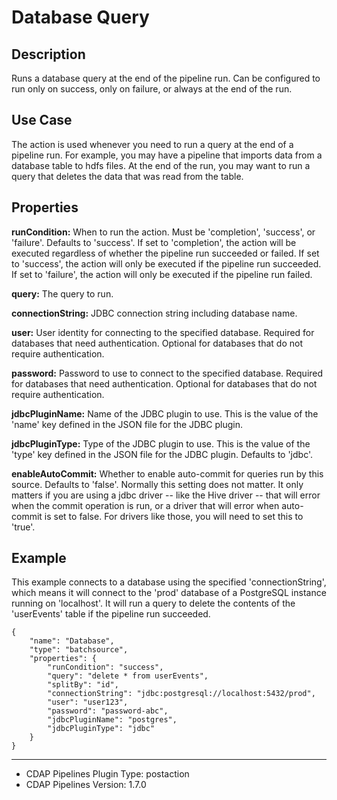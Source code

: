 # Database Query


Description
-----------
Runs a database query at the end of the pipeline run.
Can be configured to run only on success, only on failure, or always at the end of the run.


Use Case
--------
The action is used whenever you need to run a query at the end of a pipeline run.
For example, you may have a pipeline that imports data from a database table to
hdfs files. At the end of the run, you may want to run a query that deletes the data
that was read from the table.


Properties
----------
**runCondition:** When to run the action. Must be 'completion', 'success', or 'failure'. Defaults to 'success'.
If set to 'completion', the action will be executed regardless of whether the pipeline run succeeded or failed.
If set to 'success', the action will only be executed if the pipeline run succeeded.
If set to 'failure', the action will only be executed if the pipeline run failed.

**query:** The query to run.

**connectionString:** JDBC connection string including database name.

**user:** User identity for connecting to the specified database. Required for databases that need
authentication. Optional for databases that do not require authentication.

**password:** Password to use to connect to the specified database. Required for databases
that need authentication. Optional for databases that do not require authentication.

**jdbcPluginName:** Name of the JDBC plugin to use. This is the value of the 'name' key
defined in the JSON file for the JDBC plugin.

**jdbcPluginType:** Type of the JDBC plugin to use. This is the value of the 'type' key
defined in the JSON file for the JDBC plugin. Defaults to 'jdbc'.

**enableAutoCommit:** Whether to enable auto-commit for queries run by this source. Defaults to 'false'.
Normally this setting does not matter. It only matters if you are using a jdbc driver -- like the Hive
driver -- that will error when the commit operation is run, or a driver that will error when auto-commit is
set to false. For drivers like those, you will need to set this to 'true'.


Example
-------
This example connects to a database using the specified 'connectionString', which means
it will connect to the 'prod' database of a PostgreSQL instance running on 'localhost'.
It will run a query to delete the contents of the 'userEvents' table if the pipeline run succeeded.

    {
        "name": "Database",
        "type": "batchsource",
        "properties": {
            "runCondition": "success",
            "query": "delete * from userEvents",
            "splitBy": "id",
            "connectionString": "jdbc:postgresql://localhost:5432/prod",
            "user": "user123",
            "password": "password-abc",
            "jdbcPluginName": "postgres",
            "jdbcPluginType": "jdbc"
        }
    }

---
- CDAP Pipelines Plugin Type: postaction
- CDAP Pipelines Version: 1.7.0
